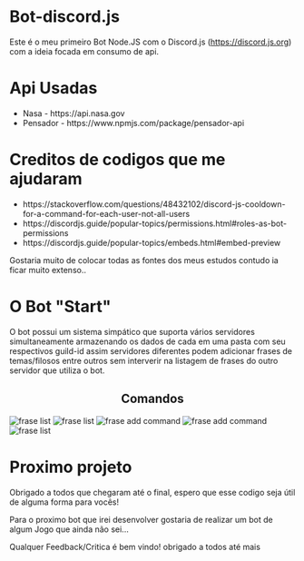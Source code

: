 # Bot-discord.js
Este é o meu primeiro Bot Node.JS com o Discord.js (https://discord.js.org) com a ideia focada em consumo de api.

# Api Usadas
<ul>
    <li>Nasa - https://api.nasa.gov</li>
    <li>Pensador - https://www.npmjs.com/package/pensador-api</li>
</ul>

# Creditos de codigos que me ajudaram
<ul>
    <li>https://stackoverflow.com/questions/48432102/discord-js-cooldown-for-a-command-for-each-user-not-all-users</li>
    <li>https://discordjs.guide/popular-topics/permissions.html#roles-as-bot-permissions</li>
    <li>https://discordjs.guide/popular-topics/embeds.html#embed-preview</li>
</ul>

<p>Gostaria muito de colocar todas as fontes dos meus estudos contudo ia ficar muito extenso..</p>

# O Bot "Start"
O bot possui um sistema simpático que suporta vários servidores simultaneamente armazenando os dados de cada em uma
pasta com seu respectivos guild-id assim
servidores diferentes podem adicionar frases de temas/filosos entre outros sem interverir na listagem de frases do outro
servidor que utiliza o bot.

<h2 style="text-align: center;">Comandos</h2>
<div>
                <img src="https://i.imgur.com/xTZAk1P.png" alt="frase list">
                <img src="https://i.imgur.com/TLX7ZQH.png" alt="frase list">
                <img src="https://i.imgur.com/9OnVF12.png" alt="frase add command">
                <img src="https://i.imgur.com/ArPRHTu.png" alt="frase add command">
                <img src="https://i.imgur.com/opsvN1Z.png" alt="frase list">
</div>

# Proximo projeto
<p>Obrigado a todos que chegaram até o final, espero que esse codigo seja útil de alguma forma para vocês!</p>
<p>Para o proximo bot que irei desenvolver gostaria de realizar um bot de algum Jogo que ainda não sei...</p>
<p>Qualquer Feedback/Critica é bem vindo! obrigado a todos até mais</p>
